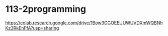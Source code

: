 # 113-2programming
https://colab.research.google.com/drive/1Bow3GGOEEUUWUVDXmWQBNhKz3RkEnFfA?usp=sharing
